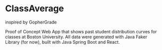 # ClassAverage

inspired by GopherGrade 

Proof of Concept Web App that shows past student distribution curves for classes at Boston University. 
All data were generated with Java Faker Library (for now), built with Java Spring Boot and React. 
